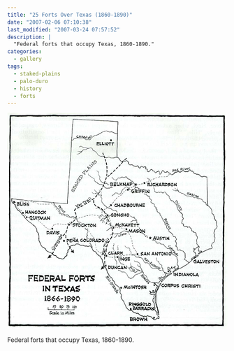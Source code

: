 ```yaml
---
title: "25 Forts Over Texas (1860-1890)"
date: "2007-02-06 07:10:38"
last_modified: "2007-03-24 07:57:52"
description: |
  "Federal forts that occupy Texas, 1860-1890."
categories:
  - gallery
tags:
  - staked-plains
  - palo-duro
  - history  
  - forts  
---
```

![150](/images/gallery/150.jpg)

Federal forts that occupy Texas, 1860-1890.
